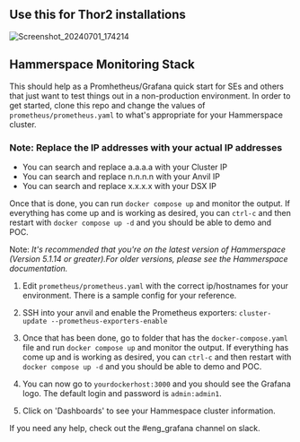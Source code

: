 ## Use this for Thor2 installations
![Screenshot_20240701_174214](https://github.com/kbkuebler/Monitoring/assets/19337069/cdcb044c-e444-4975-b116-44019b5a155c)

## Hammerspace Monitoring Stack

This should help as a Promhetheus/Grafana quick start for SEs and others that just want to test things out in a non-production environment.
In order to get started, clone this repo and change the values of `prometheus/prometheus.yaml` to what's appropriate for your Hammerspace cluster.

### Note: Replace the IP addresses with your actual IP addresses
 - You can search and replace a.a.a.a with your Cluster IP
 - You can search and replace n.n.n.n with your Anvil IP
 - You can search and replace x.x.x.x with your DSX IP

Once that is done, you can run `docker compose up` and monitor the output. If everything has come up and is working as desired, you can `ctrl-c` and then restart with `docker compose up -d` and you should be able to demo and POC.

Note: *It's recommended that you're on the latest version of Hammerspace (Version 5.1.14 or greater).For older versions, please see the Hammerspace documentation.*

1. Edit `prometheus/prometheus.yaml` with the correct ip/hostnames for your environment. There is a sample config for your reference. 

2. SSH into your anvil and enable the Prometheus exporters:
`cluster-update --prometheus-exporters-enable`

3. Once that has been done, go to folder that has the `docker-compose.yaml` file and run `docker compose up` and monitor the output. If everything has come up and is working as desired, you can `ctrl-c` and then restart with `docker compose up -d` and you should be able to demo and POC.

4. You can now go to `yourdockerhost:3000` and you should see the Grafana logo. The default login and password is `admin:admin1`. 

5. Click on 'Dashboards' to see your Hammespace cluster information.

If you need any help, check out the #eng_grafana channel on slack.
